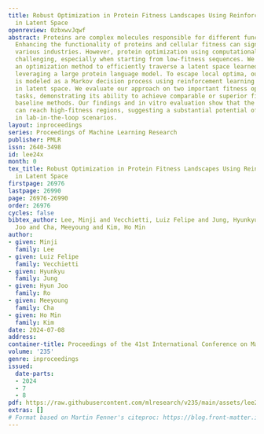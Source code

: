 ```yaml
---
title: Robust Optimization in Protein Fitness Landscapes Using Reinforcement Learning
  in Latent Space
openreview: 0zbxwvJqwf
abstract: Proteins are complex molecules responsible for different functions in nature.
  Enhancing the functionality of proteins and cellular fitness can significantly impact
  various industries. However, protein optimization using computational methods remains
  challenging, especially when starting from low-fitness sequences. We propose LatProtRL,
  an optimization method to efficiently traverse a latent space learned by an encoder-decoder
  leveraging a large protein language model. To escape local optima, our optimization
  is modeled as a Markov decision process using reinforcement learning acting directly
  in latent space. We evaluate our approach on two important fitness optimization
  tasks, demonstrating its ability to achieve comparable or superior fitness over
  baseline methods. Our findings and in vitro evaluation show that the generated sequences
  can reach high-fitness regions, suggesting a substantial potential of LatProtRL
  in lab-in-the-loop scenarios.
layout: inproceedings
series: Proceedings of Machine Learning Research
publisher: PMLR
issn: 2640-3498
id: lee24x
month: 0
tex_title: Robust Optimization in Protein Fitness Landscapes Using Reinforcement Learning
  in Latent Space
firstpage: 26976
lastpage: 26990
page: 26976-26990
order: 26976
cycles: false
bibtex_author: Lee, Minji and Vecchietti, Luiz Felipe and Jung, Hyunkyu and Ro, Hyun
  Joo and Cha, Meeyoung and Kim, Ho Min
author:
- given: Minji
  family: Lee
- given: Luiz Felipe
  family: Vecchietti
- given: Hyunkyu
  family: Jung
- given: Hyun Joo
  family: Ro
- given: Meeyoung
  family: Cha
- given: Ho Min
  family: Kim
date: 2024-07-08
address:
container-title: Proceedings of the 41st International Conference on Machine Learning
volume: '235'
genre: inproceedings
issued:
  date-parts:
  - 2024
  - 7
  - 8
pdf: https://raw.githubusercontent.com/mlresearch/v235/main/assets/lee24x/lee24x.pdf
extras: []
# Format based on Martin Fenner's citeproc: https://blog.front-matter.io/posts/citeproc-yaml-for-bibliographies/
---
```

